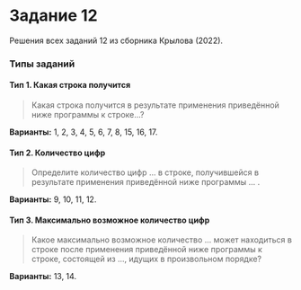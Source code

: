 # Задание 12
Решения всех заданий 12 из сборника Крылова (2022).

### Типы заданий

#### Тип 1. Какая строка получится
> Какая строка получится в результате применения приведённой ниже программы к строке...?

**Варианты:** 1, 2, 3, 4, 5, 6, 7, 8, 15, 16, 17.

#### Тип 2. Количество цифр
> Определите количество цифр ... в строке, получившейся в результате применения приведённой ниже программы ... .

**Варианты:** 9, 10, 11, 12.

#### Тип 3. Максимально возможное количество цифр
> Какое максимально возможное количество ... может находиться в строке после применения приведённой ниже программы к строке, состоящей из ..., идущих в произвольном порядке?

**Варианты:** 13, 14.
